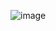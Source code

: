![image](https://github.com/gokulkrishnanj/Spring-Boot-Security/assets/102644051/6f891b23-8b8a-4600-84e0-a46c61cafc35)

